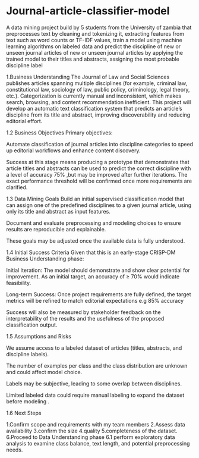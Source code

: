 # Journal-article-classifier-model
A data mining project build by 5 students from the University of zambia that preprocesses text by cleaning and tokenizing it, extracting features  from text such as word counts or TF-IDF values, train a model using machine learning algorithms on labeled data and predict the discipline of new or unseen journal articles of new or unseen journal articles by applying the trained model to their titles and abstracts, assigning the most probable discipline label


1.Business Understanding
The Journal of Law and Social Sciences publishes articles spanning multiple disciplines (for example, criminal law, constitutional law, sociology of law, public policy, criminology, legal theory, etc.). Categorization is currently manual and inconsistent, which makes search, browsing, and content recommendation inefficient. This project will develop an automatic text classification system that predicts an article’s discipline from its title and abstract, improving discoverability and reducing editorial effort.

1.2 Business Objectives
Primary objectives:

Automate classification of journal articles into discipline categories to speed up editorial workflows and enhance content discovery.

Success at this stage means producing a prototype that demonstrates that article titles and abstracts can be used to predict the correct discipline with a level of accuracy 75% ,but may be improved after further iterations. The exact performance threshold will be confirmed once more requirements are clarified.

1.3 Data Mining Goals Build an initial supervised classification model that can assign one of the predefined disciplines to a given journal article, using only its title and abstract as input features.

Document and evaluate preprocessing and modeling choices to ensure results are reproducible and explainable.

These goals may be adjusted once the available data is fully understood.

1.4 Initial Success Criteria Given that this is an early-stage CRISP-DM Business Understanding phase:

Initial Iteration: The model should demonstrate and show clear potential for improvement. As an initial target, an accuracy of ≥ 70% would indicate feasibility.

Long-term Success: Once project requirements are fully defined, the target metrics will be refined to match editorial expectations e.g 85% accuracy

Success will also be measured by stakeholder feedback on the interpretability of the results and the usefulness of the proposed classification output.

1.5 Assumptions and Risks

We assume access to a labeled dataset of articles (titles, abstracts, and discipline labels).

The number of examples per class and the class distribution are unknown and could affect model choice.

Labels may be subjective, leading to some overlap between disciplines.

Limited labeled data could require manual labeling to expand the dataset before modeling .

1.6 Next Steps

1.Confirm scope and requirements with my team members 2.Assess data availability 3.confirm the size 4.quality 5.completeness of the dataset. 6.Proceed to Data Understanding phase 6.1 perform exploratory data analysis to examine class balance, text length, and potential preprocessing needs.

